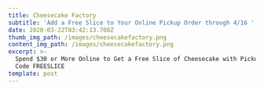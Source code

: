 ```yaml
---
title: Cheesecake Factory
subtitle: 'Add a Free Slice to Your Online Pickup Order through 4/16 '
date: 2020-03-22T03:42:13.708Z
thumb_img_path: /images/cheesecakefactory.png
content_img_path: /images/cheesecakefactory.png
excerpt: >-
  Spend $30 or More Online to Get a Free Slice of Cheesecake with Pickup. Use
  Code FREESLICE
template: post
---
```


